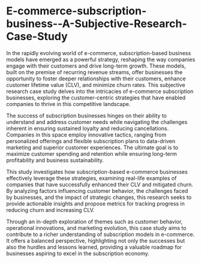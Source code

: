 # E-commerce-subscription-business--A-Subjective-Research-Case-Study
In the rapidly evolving world of e-commerce, subscription-based business models have emerged as a powerful strategy, reshaping the way companies engage with their customers and drive long-term growth. 
These models, built on the premise of recurring revenue streams, offer businesses the opportunity to foster deeper relationships with their customers, enhance customer lifetime value (CLV), and minimize churn rates. 
This subjective research case study delves into the intricacies of e-commerce subscription businesses, exploring the customer-centric strategies that have enabled companies to thrive in this competitive landscape.

The success of subscription businesses hinges on their ability to understand and address customer needs while navigating the challenges inherent in ensuring sustained loyalty and reducing cancellations.
Companies in this space employ innovative tactics, ranging from personalized offerings and flexible subscription plans to data-driven marketing and superior customer experiences. The ultimate goal is to maximize 
customer spending and retention while ensuring long-term profitability and business sustainability.

This study investigates how subscription-based e-commerce businesses effectively leverage these strategies, examining real-life examples of companies that have successfully enhanced their CLV and mitigated churn.
By analyzing factors influencing customer behavior, the challenges faced by businesses, and the impact of strategic changes, this research seeks to provide actionable insights and propose metrics for tracking progress
in reducing churn and increasing CLV.

Through an in-depth exploration of themes such as customer behavior, operational innovations, and marketing evolution, this case study aims to contribute to a richer understanding of subscription models in e-commerce. 
It offers a balanced perspective, highlighting not only the successes but also the hurdles and lessons learned, providing a valuable roadmap for businesses aspiring to excel in the subscription economy.


